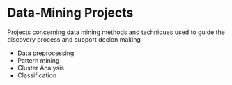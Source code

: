 # Data-Mining Projects

Projects concerning data mining methods and techniques used to guide the discovery process and support decion making

* Data preprocessing
* Pattern mining
* Cluster Analysis 
* Classification
